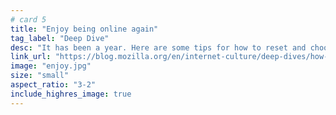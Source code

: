 ```yaml
---
# card 5
title: "Enjoy being online again"
tag_label: "Deep Dive"
desc: "It has been a year. Here are some tips for how to reset and choose joy when online."
link_url: "https://blog.mozilla.org/en/internet-culture/deep-dives/how-to-enjoy-being-online-again/?utm_source=www.mozilla.org&utm_medium=referral&utm_campaign=homepage&utm_content=card"
image: "enjoy.jpg"
size: "small"
aspect_ratio: "3-2"
include_highres_image: true
---
```

